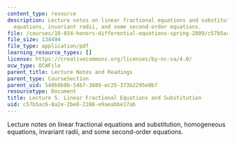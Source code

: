 ```yaml
---
content_type: resource
description: Lecture notes on linear fractional equations and substitution, homogeneous
  equations, invariant radii, and some second-order equations.
file: /courses/18-034-honors-differential-equations-spring-2009/c57b5ac68a2e2be02288e9aeabbe17ab_MIT18_034s09_lec05.pdf
file_size: 134494
file_type: application/pdf
learning_resource_types: []
license: https://creativecommons.org/licenses/by-nc-sa/4.0/
ocw_type: OCWFile
parent_title: Lecture Notes and Readings
parent_type: CourseSection
parent_uid: 540b9b8b-54b7-3889-ec25-373b2295e0b7
resourcetype: Document
title: Lecture 5. Linear Fractional Equations and Substitution
uid: c57b5ac6-8a2e-2be0-2288-e9aeabbe17ab
---
```

Lecture notes on linear fractional equations and substitution, homogeneous equations, invariant radii, and some second-order equations.